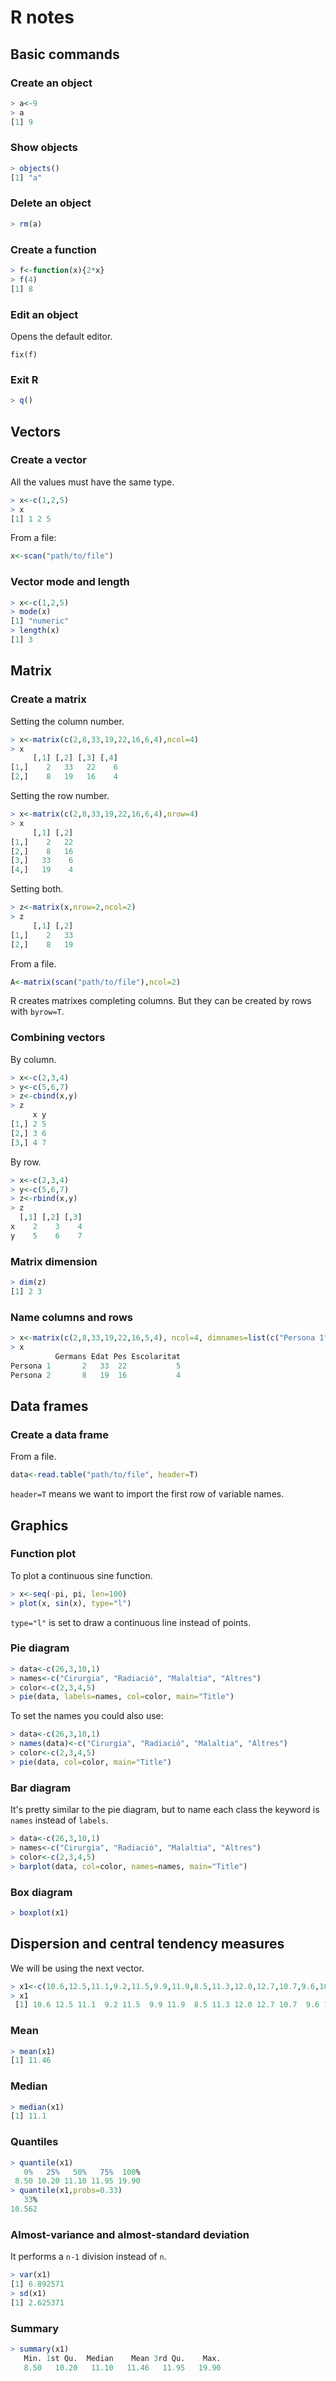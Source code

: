# R notes
## Basic commands
### Create an object
```R
> a<-9
> a
[1] 9
```
### Show objects
```R
> objects()
[1] "a"
```
### Delete an object
```R
> rm(a)
```
### Create a function
```R
> f<-function(x){2*x}
> f(4)
[1] 8
```
### Edit an object
Opens the default editor.
```
fix(f)
```
### Exit R
```R
> q()
```

## Vectors
### Create a vector
All the values must have the same type.
```R
> x<-c(1,2,5)
> x
[1] 1 2 5
```
From a file:
```R
x<-scan("path/to/file")
```
### Vector mode and length
```R
> x<-c(1,2,5)
> mode(x)
[1] "numeric"
> length(x)
[1] 3
```

## Matrix
### Create a matrix
Setting the column number.
```R
> x<-matrix(c(2,8,33,19,22,16,6,4),ncol=4)
> x
     [,1] [,2] [,3] [,4]
[1,]    2   33   22    6
[2,]    8   19   16    4
```

Setting the row number.
```R
> x<-matrix(c(2,8,33,19,22,16,6,4),nrow=4)
> x
     [,1] [,2]
[1,]    2   22
[2,]    8   16
[3,]   33    6
[4,]   19    4
```

Setting both.
```R
> z<-matrix(x,nrow=2,ncol=2)
> z
     [,1] [,2]
[1,]    2   33
[2,]    8   19
```

From a file.
```R
A<-matrix(scan("path/to/file"),ncol=2)
```

R creates matrixes completing columns. But they can be created by rows with `byrow=T`.

### Combining vectors
By column.
```R
> x<-c(2,3,4)
> y<-c(5,6,7)
> z<-cbind(x,y)
> z
     x y
[1,] 2 5
[2,] 3 6
[3,] 4 7
```

By row.
```R
> x<-c(2,3,4)
> y<-c(5,6,7)
> z<-rbind(x,y)
> z
  [,1] [,2] [,3]
x    2    3    4
y    5    6    7
```
### Matrix dimension
```R
> dim(z)
[1] 2 3
```

### Name columns and rows
```R
> x<-matrix(c(2,8,33,19,22,16,5,4), ncol=4, dimnames=list(c("Persona 1", "Persona 2"), c("Germans", "Edat", "Pes", "Escolaritat")))
> x
          Germans Edat Pes Escolaritat
Persona 1       2   33  22           5
Persona 2       8   19  16           4
```

## Data frames
### Create a data frame
From a file.
```R
data<-read.table("path/to/file", header=T)
```
`header=T` means we want to import the first row of variable names.

## Graphics
### Function plot
To plot a continuous sine function.
```R
> x<-seq(-pi, pi, len=100)
> plot(x, sin(x), type="l")
```
`type="l"` is set to draw a continuous line instead of points.

### Pie diagram
```R
> data<-c(26,3,10,1)
> names<-c("Cirurgia", "Radiació", "Malaltia", "Altres")
> color<-c(2,3,4,5)
> pie(data, labels=names, col=color, main="Title")
```

To set the names you could also use:
```R
> data<-c(26,3,10,1)
> names(data)<-c("Cirurgia", "Radiació", "Malaltia", "Altres")
> color<-c(2,3,4,5)
> pie(data, col=color, main="Title")
```

### Bar diagram
It's pretty similar to the pie diagram, but to name each class the keyword is `names` instead of `labels`.
```R
> data<-c(26,3,10,1)
> names<-c("Cirurgia", "Radiació", "Malaltia", "Altres")
> color<-c(2,3,4,5)
> barplot(data, col=color, names=names, main="Title")
```
### Box diagram
```R
> boxplot(x1)
```

## Dispersion and central tendency measures
We will be using the next vector.
```R
> x1<-c(10.6,12.5,11.1,9.2,11.5,9.9,11.9,8.5,11.3,12.0,12.7,10.7,9.6,10.5,19.9)
> x1
 [1] 10.6 12.5 11.1  9.2 11.5  9.9 11.9  8.5 11.3 12.0 12.7 10.7  9.6 10.5 19.9
```
### Mean
```R
> mean(x1)
[1] 11.46
```
### Median
```R
> median(x1)
[1] 11.1
```
### Quantiles
```R
> quantile(x1)
   0%   25%   50%   75%  100%
 8.50 10.20 11.10 11.95 19.90
> quantile(x1,probs=0.33)
   33%
10.562
```
### Almost-variance and almost-standard deviation
It performs a `n-1` division instead of `n`.
```R
> var(x1)
[1] 6.892571
> sd(x1)
[1] 2.625371
```
### Summary
```R
> summary(x1)
   Min. 1st Qu.  Median    Mean 3rd Qu.    Max.
   8.50   10.20   11.10   11.46   11.95   19.90
```